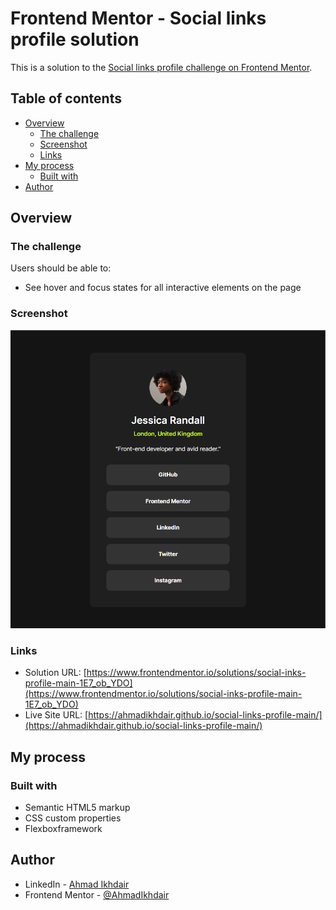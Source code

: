 # Frontend Mentor - Social links profile solution

This is a solution to the [Social links profile challenge on Frontend Mentor](https://www.frontendmentor.io/challenges/social-links-profile-UG32l9m6dQ). 

## Table of contents

- [Overview](#overview)
  - [The challenge](#the-challenge)
  - [Screenshot](#screenshot)
  - [Links](#links)
- [My process](#my-process)
  - [Built with](#built-with)
- [Author](#author)

## Overview

### The challenge

Users should be able to:

- See hover and focus states for all interactive elements on the page

### Screenshot

![](screenshot/desktop.png)

### Links

- Solution URL: [https://www.frontendmentor.io/solutions/social-inks-profile-main-1E7_ob_YDO](https://www.frontendmentor.io/solutions/social-inks-profile-main-1E7_ob_YDO)
- Live Site URL: [https://ahmadikhdair.github.io/social-links-profile-main/](https://ahmadikhdair.github.io/social-links-profile-main/)

## My process

### Built with

- Semantic HTML5 markup
- CSS custom properties
- Flexboxframework

## Author

- LinkedIn - [Ahmad Ikhdair](https://www.linkedin.com/in/ahmad-ikhdair/)
- Frontend Mentor - [@AhmadIkhdair](https://www.frontendmentor.io/profile/AhmadIkhdair)
